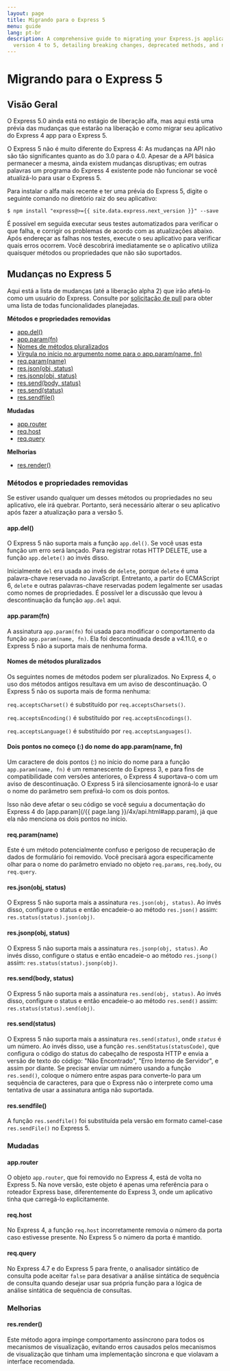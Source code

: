 ```yaml
---
layout: page
title: Migrando para o Express 5
menu: guide
lang: pt-br
description: A comprehensive guide to migrating your Express.js applications from
  version 4 to 5, detailing breaking changes, deprecated methods, and new improvements.
---
```


# Migrando para o Express 5

<h2 id="overview">Visão Geral</h2>

O Express 5.0 ainda está no estágio de liberação alfa, mas aqui
está uma prévia das mudanças que estarão na liberação e como migrar
seu aplicativo do Express 4 app para o Express 5.

O Express 5 não é muito diferente do Express 4: As mudanças na
API não são tão significantes quanto as do 3.0 para o 4.0.  Apesar de
a API básica permanecer a mesma, ainda existem mudanças disruptivas;
em outras palavras um programa do Express 4 existente pode não
funcionar se você atualizá-lo para usar o Express 5.

Para instalar o alfa mais recente e ter uma prévia do Express
5, digite o seguinte comando no diretório raiz do seu aplicativo:

```console
$ npm install "express@>={{ site.data.express.next_version }}" --save
```

É possível em seguida executar seus testes automatizados para
verificar o que falha, e corrigir os problemas de acordo com as
atualizações abaixo. Após endereçar as falhas nos testes, execute o
seu aplicativo para verificar quais erros ocorrem. Você descobrirá
imediatamente se o aplicativo utiliza quaisquer métodos ou
propriedades que não são suportados.

<h2 id="changes">Mudanças no Express 5</h2>

Aqui está a lista de mudanças (até a liberação alpha 2) que
irão afetá-lo como um usuário do Express.
Consulte por
[solicitação
de pull](https://github.com/expressjs/express/pull/2237) para obter uma lista de todas funcionalidades
planejadas.

**Métodos e propriedades removidas**

<ul class="doclist">
  <li><a href="#app.del">app.del()</a></li>
  <li><a href="#app.param">app.param(fn)</a></li>
  <li><a href="#plural">Nomes de métodos pluralizados</a></li>
  <li><a href="#leading">Vírgula no início no argumento nome para o  app.param(name, fn)</a></li>
  <li><a href="#req.param">req.param(name)</a></li>
  <li><a href="#res.json">res.json(obj, status)</a></li>
  <li><a href="#res.jsonp">res.jsonp(obj, status)</a></li>
  <li><a href="#res.send.body">res.send(body, status)</a></li>
  <li><a href="#res.send.status">res.send(status)</a></li>
  <li><a href="#res.sendfile">res.sendfile()</a></li>
</ul>

**Mudadas**

<ul class="doclist">
  <li><a href="#app.router">app.router</a></li>
  <li><a href="#req.host">req.host</a></li>
  <li><a href="#req.query">req.query</a></li>
</ul>

**Melhorias**

<ul class="doclist">
  <li><a href="#res.render">res.render()</a></li>
</ul>

<h3>Métodos e propriedades removidas</h3>

Se estiver usando qualquer um desses métodos ou propriedades
no seu aplicativo, ele irá quebrar. Portanto, será necessário alterar
o seu aplicativo após fazer a atualização para a versão 5.

<h4 id="app.del">app.del()</h4>

O Express 5 não suporta mais a função `app.del()`. Se
você usas esta função um erro será lançado. Para registrar rotas HTTP DELETE, use a função `app.delete()` ao invés disso.

Inicialmente `del` era usada ao invés de
`delete`, porque `delete` é uma
palavra-chave reservada no JavaScript. Entretanto, a partir do ECMAScript 6,
`delete` e outras palavras-chave reservadas podem
legalmente ser usadas como nomes de propriedades. É possível ler a
discussão que levou à descontinuação da função `app.del` aqui.

<h4 id="app.param">app.param(fn)</h4>

A assinatura `app.param(fn)` foi usada para
modificar o comportamento da função `app.param(name, fn)`. Ela
foi descontinuada desde a v4.11.0, e o Express 5 não a suporta mais de nenhuma forma.

<h4 id="plural">Nomes de métodos pluralizados</h4>

Os seguintes nomes de métodos podem ser pluralizados. No
Express 4, o uso dos métodos antigos resultava em um aviso de
descontinuação.  O Express 5 não os suporta mais de forma nenhuma:

`req.acceptsCharset()` é substituído por `req.acceptsCharsets()`.

`req.acceptsEncoding()` é substituído por `req.acceptsEncodings()`.

`req.acceptsLanguage()` é substituído por `req.acceptsLanguages()`.

<h4 id="leading">Dois pontos no começo (:) do nome do app.param(name, fn)</h4>

Um caractere de dois pontos (:) no início do nome para a função
`app.param(name, fn)` é um remanescente do Express
3, e para fins de compatibilidade com versões anteriores, o Express 4
suportava-o com um aviso de descontinuação. O Express 5 irá
silenciosamente ignorá-lo e usar o nome do parâmetro sem prefixá-lo
com os dois pontos.

Isso não deve afetar o seu código se você seguiu a documentação
do Express 4 do [app.param](/{{ page.lang }}/4x/api.html#app.param), já que ela não
menciona os dois pontos no início.

<h4 id="req.param">req.param(name)</h4>

Este é um método potencialmente confuso e perigoso de recuperação de dados de formulário foi removido. Você precisará agora especificamente olhar para o nome do parâmetro enviado no objeto `req.params`,
`req.body`, ou `req.query`.

<h4 id="res.json">res.json(obj, status)</h4>

O Express 5 não suporta mais a assinatura `res.json(obj, status)`. Ao
invés disso, configure o status e então encadeie-o ao método `res.json()` assim:
`res.status(status).json(obj)`.

<h4 id="res.jsonp">res.jsonp(obj, status)</h4>

O Express 5 não suporta mais a assinatura `res.jsonp(obj, status)`. Ao invés disso, configure o status e então encadeie-o ao método
`res.jsonp()` assim: `res.status(status).jsonp(obj)`.

<h4 id="res.send.body">res.send(body, status)</h4>

O Express 5 não suporta mais a assinatura `res.send(obj, status)`. Ao invés disso, configure o status e então encadeie-o ao método
`res.send()` assim: `res.status(status).send(obj)`.

<h4 id="res.send.status">res.send(status)</h4>

O Express 5 não suporta mais a assinatura <code>res.send(<em>status</em>)</code>, onde *`status`*
é um número. Ao invés disso, use a função
`res.sendStatus(statusCode)`, que configura o código
do status do cabeçalho de resposta HTTP  e envia a versão de texto do
código: "Não Encontrado", "Erro Interno de Servidor", e assim por
diante.
Se precisar enviar um número usando a função
`res.send()`, coloque o número entre aspas para
converte-lo para um sequência de caracteres, para que o Express não o
interprete como uma tentativa de usar a assinatura antiga não
suportada.

<h4 id="res.sendfile">res.sendfile()</h4>

A função `res.sendfile()` foi substituída pela
versão em formato camel-case `res.sendFile()` no
Express 5.

<h3>Mudadas</h3>

<h4 id="app.router">app.router</h4>

O objeto `app.router`, que foi removido no
Express 4, está de volta no Express 5. Na nove versão, este objeto é
apenas uma referência para o roteador Express base, diferentemente do
Express 3, onde um aplicativo tinha que carregá-lo explicitamente.

<h4 id="req.host">req.host</h4>

No Express 4, a função `req.host`
incorretamente removia o número da porta caso estivesse presente. No
Express 5 o número da porta é mantido.

<h4 id="req.query">req.query</h4>

No Express 4.7 e do Express 5 para frente, o analisador
sintático de consulta pode aceitar `false` para
desativar  a análise sintática de sequência de consulta quando desejar
usar sua própria função para a lógica de análise sintática de
sequência de consultas.

<h3>Melhorias</h3>

<h4 id="res.render">res.render()</h4>

Este método agora impinge comportamento assíncrono  para todos
os mecanismos de visualização, evitando erros causados pelos
mecanismos de visualização que tinham uma implementação síncrona e
que violavam a interface recomendada.
